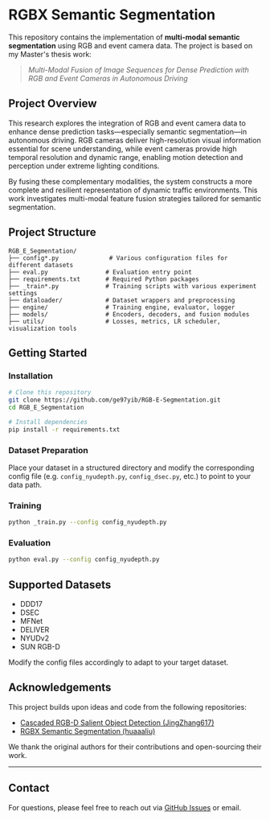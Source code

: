 # RGBX Semantic Segmentation

This repository contains the implementation of **multi-modal semantic segmentation** using RGB and event camera data. The project is based on my Master's thesis work:  
> *Multi-Modal Fusion of Image Sequences for Dense Prediction with RGB and Event Cameras in Autonomous Driving*

## Project Overview

This research explores the integration of RGB and event camera data to enhance dense prediction tasks—especially semantic segmentation—in autonomous driving. RGB cameras deliver high-resolution visual information essential for scene understanding, while event cameras provide high temporal resolution and dynamic range, enabling motion detection and perception under extreme lighting conditions.  

By fusing these complementary modalities, the system constructs a more complete and resilient representation of dynamic traffic environments. This work investigates multi-modal feature fusion strategies tailored for semantic segmentation.

## Project Structure

```
RGB_E_Segmentation/
├── config*.py              # Various configuration files for different datasets
├── eval.py                # Evaluation entry point
├── requirements.txt       # Required Python packages
├── _train*.py             # Training scripts with various experiment settings
├── dataloader/            # Dataset wrappers and preprocessing
├── engine/                # Training engine, evaluator, logger
├── models/                # Encoders, decoders, and fusion modules
├── utils/                 # Losses, metrics, LR scheduler, visualization tools
```

## Getting Started

### Installation

```bash
# Clone this repository
git clone https://github.com/ge97yib/RGB-E-Segmentation.git
cd RGB_E_Segmentation

# Install dependencies
pip install -r requirements.txt
```

### Dataset Preparation

Place your dataset in a structured directory and modify the corresponding config file (e.g. `config_nyudepth.py`, `config_dsec.py`, etc.) to point to your data path.

### Training

```bash
python _train.py --config config_nyudepth.py
```

### Evaluation

```bash
python eval.py --config config_nyudepth.py
```

<!-- ## Fusion Strategies

Implemented fusion modules include:

- Attention-based RGB-event fusion
- AdaIN-style feature alignment
- Dual-stream encoder-decoder architectures -->

## Supported Datasets

- DDD17
- DSEC
- MFNet
- DELIVER
- NYUDv2
- SUN RGB-D

Modify the config files accordingly to adapt to your target dataset.

## Acknowledgements

This project builds upon ideas and code from the following repositories:

- [Cascaded RGB-D Salient Object Detection (JingZhang617)](https://github.com/JingZhang617/cascaded_rgbd_sod)
- [RGBX Semantic Segmentation (huaaaliu)](https://github.com/huaaaliu/RGBX_Semantic_Segmentation)

We thank the original authors for their contributions and open-sourcing their work.



<!-- ## Citation

If you use this work in your research or derive from it, please consider citing:

```
Mengyu Li. "Multi-Modal Fusion of Image Sequences for Dense Prediction with RGB and Event Cameras in Autonomous Driving." Master's Thesis, Technical University of Munich, 2025.
```  -->

<!-- ## License

This repository contains modified components from other open-source projects. Please check individual files for license information where applicable. All modifications made by Mengyu Li are released under [MIT License](https://opensource.org/licenses/MIT). -->

---

## Contact

For questions, please feel free to reach out via [GitHub Issues](https://github.com/ge97yib/RGB-E-Segmentation/issues) or email.
